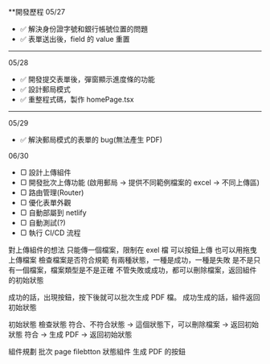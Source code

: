 \*\*開發歷程
05/27

- ✅ 解決身份證字號和銀行帳號位置的問題
- ✅ 表單送出後，field 的 value 重置

---

05/28

- ✅ 開發提交表單後，彈窗顯示進度條的功能
- ✅ 設計郵局模式
- ✅ 重整程式碼，製作 homePage.tsx

---

05/29

- ✅ 解決郵局模式的表單的 bug(無法產生 PDF)

06/30

- ▢ 設計上傳組件
- ▢ 開發批次上傳功能 (啟用郵局 → 提供不同範例檔案的 excel → 不同上傳區)
- ▢ 路由管理(Router)
- ▢ 優化表單外觀
- ▢ 自動部屬到 netlify
- ▢ 自動測試(?)
- ▢ 執行 CI/CD 流程

對上傳組件的想法
只能傳一個檔案，限制在 exel 檔
可以按鈕上傳
也可以用拖曳上傳檔案
檢查檔案是否符合規範
有兩種狀態，一種是成功，一種是失敗
是不是只有一個檔案，檔案類型是不是正確
不管失敗或成功，都可以刪除檔案，返回組件的初始狀態

成功的話，出現按鈕，按下後就可以批次生成 PDF 檔。
成功生成的話，組件返回初始狀態

初始狀態
檢查狀態
符合、不符合狀態 → 這個狀態下，可以刪除檔案 → 返回初始狀態
符合 → 生成 PDF → 返回初始狀態

組件規劃
批次 page
filebtton
狀態組件
生成 PDF 的按鈕
